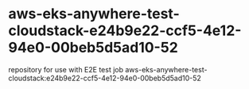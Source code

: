 # aws-eks-anywhere-test-cloudstack-e24b9e22-ccf5-4e12-94e0-00beb5d5ad10-52
repository for use with E2E test job aws-eks-anywhere-test-cloudstack:e24b9e22-ccf5-4e12-94e0-00beb5d5ad10-52
